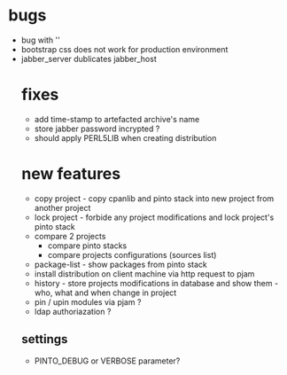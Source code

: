 # bugs
- bug with '<table cellpadding="2" cellspacing="2" border="0">'
- bootstrap css does not work for production environment
- jabber_server dublicates jabber_host

# fixes
- add time-stamp to artefacted archive's name 
- store jabber password incrypted ? 
- should apply PERL5LIB when creating distribution

# new features
- copy project - copy cpanlib and pinto stack into new project from another project
- lock project - forbide any project modifications and lock project's pinto stack
- compare 2 projects 
	- compare pinto stacks
	- compare projects configurations (sources list)
- package-list - show packages from pinto stack
- install distribution on client machine via http request to pjam
- history - store projects modifications in database and show them - who, what and when change in project
- pin / upin modules via pjam  ?
- ldap authoriazation ?

## settings
- PINTO_DEBUG or VERBOSE parameter?


